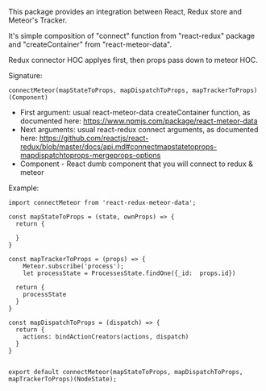 This package provides an integration between React, Redux store and Meteor's Tracker.

It's simple composition of "connect" function from "react-redux" package and "createContainer" from "react-meteor-data".

Redux connector HOC applyes first, then props pass down to meteor HOC.

Signature: 

```
connectMeteor(mapStateToProps, mapDispatchToProps, mapTrackerToProps)(Component)
```

* First argument:  usual react-meteor-data createContainer function, as documented here:  https://www.npmjs.com/package/react-meteor-data
* Next arguments: usual react-redux connect arguments, as documented here:  https://github.com/reactjs/react-redux/blob/master/docs/api.md#connectmapstatetoprops-mapdispatchtoprops-mergeprops-options
* Component - React dumb component that you will connect to redux & meteor


Example:

```
import connectMeteor from 'react-redux-meteor-data';

const mapStateToProps = (state, ownProps) => {
  return {

  }
}

const mapTrackerToProps = (props) => {
    Meteor.subscribe('process');
    let processState = ProcessesState.findOne({_id:  props.id})

  return {
    processState
  }
}

const mapDispatchToProps = (dispatch) => {
  return {
    actions: bindActionCreators(actions, dispatch)
  }
}


export default connectMeteor(mapStateToProps, mapDispatchToProps, mapTrackerToProps)(NodeState);
```
